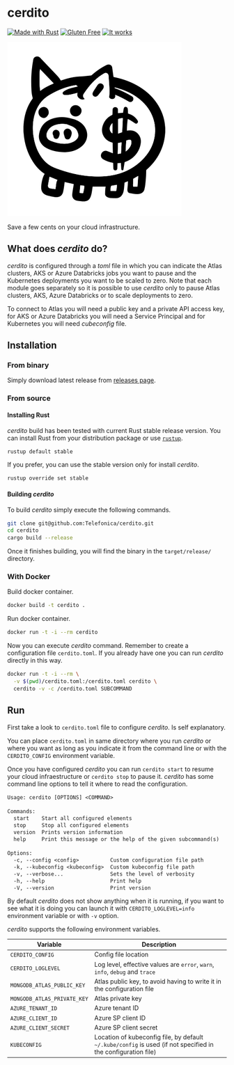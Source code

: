 # cerdito

[![Made with Rust](https://forthebadge.com/images/badges/made-with-rust.svg)](https://www.rust-lang.org)
[![Gluten Free](https://forthebadge.com/images/badges/gluten-free.svg)](https://en.wikipedia.org/wiki/Gluten-free_diet)
[![It works](https://forthebadge.com/images/badges/it-works-why.svg)](https://youtu.be/dQw4w9WgXcQ)

![Piggy Bank](cerdito.svg)

Save a few cents on your cloud infrastructure.

## What does _cerdito_ do?

_cerdito_ is configured through a _toml_ file in which you can indicate the
Atlas clusters, AKS or Azure Databricks jobs you want to pause and the
Kubernetes deployments you want to be scaled to zero. Note that each module
goes separately so it is possible to use _cerdito_ only to pause Atlas
clusters, AKS, Azure Databricks or to scale deployments to zero.

To connect to Atlas you will need a public key and a private API access key,
for AKS or Azure Databricks you will need a Service Principal and for
Kubernetes you will need _cubeconfig_ file.

## Installation

### From binary

Simply download latest release from [releases page][releases].

[releases]: https://github.com/Telefonica/cerdito/releases

### From source

#### Installing Rust

_cerdito_ build has been tested with current Rust stable release version.
You can install Rust from your distribution package or use
[`rustup`][rustup].
```sh
rustup default stable
```

If you prefer, you can use the stable version only for install _cerdito_.
```sh
rustup override set stable
```

[rustup]: https://rustup.rs/

#### Building _cerdito_

To build _cerdito_ simply execute the following commands.
```sh
git clone git@github.com:Telefonica/cerdito.git
cd cerdito
cargo build --release
```

Once it finishes building, you will find the binary in the `target/release/`
directory.

### With Docker

Build docker container.
```sh
docker build -t cerdito .
```

Run docker container.
```sh
docker run -t -i --rm cerdito
```

Now you can execute _cerdito_ command. Remember to create a configuration
file `cerdito.toml`. If you already have one you can run _cerdito_ directly
in this way.
```sh
docker run -t -i --rm \
  -v $(pwd)/cerdito.toml:/cerdito.toml cerdito \
  cerdito -v -c /cerdito.toml SUBCOMMAND
```

## Run

First take a look to `cerdito.toml` file to configure _cerdito_. Is self
explanatory.

You can place `cerdito.toml` in same directory where you run _cerdito_ or
where you want as long as you indicate it from the command line or with the
`CERDITO_CONFIG` environment variable.

Once you have configured _cerdito_ you can run `cerdito start` to resume your
cloud infraestructure or `cerdito stop` to pause it. _cerdito_ has some
command line options to tell it where to read the configuration.

```
Usage: cerdito [OPTIONS] <COMMAND>

Commands:
  start    Start all configured elements
  stop     Stop all configured elements
  version  Prints version information
  help     Print this message or the help of the given subcommand(s)

Options:
  -c, --config <config>          Custom configuration file path
  -k, --kubeconfig <kubeconfig>  Custom kubeconfig file path
  -v, --verbose...               Sets the level of verbosity
  -h, --help                     Print help
  -V, --version                  Print version
```

By default _cerdito_ does not show anything when it is running, if you want
to see what it is doing you can launch it with `CERDITO_LOGLEVEL=info`
environment variable or with `-v` option.

_cerdito_ supports the following environment variables.

| Variable | Description |
| --- | --- |
| `CERDITO_CONFIG` | Config file location |
| `CERDITO_LOGLEVEL` | Log level, effective values are `error`, `warn`, `info`, `debug` and `trace` |
| `MONGODB_ATLAS_PUBLIC_KEY` | Atlas public key, to avoid having to write it in the configuration file |
| `MONGODB_ATLAS_PRIVATE_KEY` | Atlas private key |
| `AZURE_TENANT_ID` | Azure tenant ID |
| `AZURE_CLIENT_ID` | Azure SP client ID |
| `AZURE_CLIENT_SECRET` | Azure SP client secret |
| `KUBECONFIG` | Location of kubeconfig file, by default `~/.kube/config` is used (if not specified in the configuration file) |
